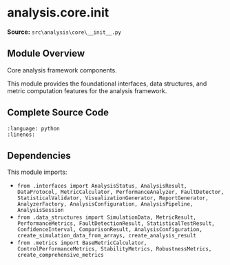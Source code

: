 # analysis.core.__init__

**Source:** `src\analysis\core\__init__.py`

## Module Overview

Core analysis framework components.

This module provides the foundational interfaces, data structures, and
metric computation features for the analysis framework.

## Complete Source Code

```{literalinclude} ../../../src/analysis/core/__init__.py
:language: python
:linenos:
```



## Dependencies

This module imports:

- `from .interfaces import AnalysisStatus, AnalysisResult, DataProtocol, MetricCalculator, PerformanceAnalyzer, FaultDetector, StatisticalValidator, VisualizationGenerator, ReportGenerator, AnalyzerFactory, AnalysisConfiguration, AnalysisPipeline, AnalysisSession`
- `from .data_structures import SimulationData, MetricResult, PerformanceMetrics, FaultDetectionResult, StatisticalTestResult, ConfidenceInterval, ComparisonResult, AnalysisConfiguration, create_simulation_data_from_arrays, create_analysis_result`
- `from .metrics import BaseMetricCalculator, ControlPerformanceMetrics, StabilityMetrics, RobustnessMetrics, create_comprehensive_metrics`
